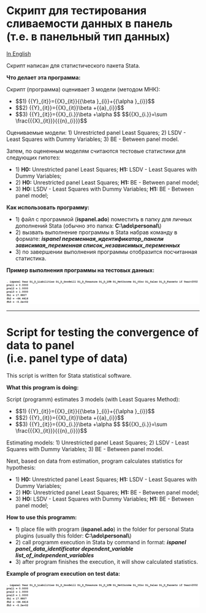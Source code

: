 <h1>Скрипт для тестирования сливаемости данных в панель <br> (т.е. в панельный тип данных)</h1>
<p><a href="#ENG">In English</a></p>
<p>Скрипт написан для статистического пакета Stata.</p>
<p><b>Что делает эта программа:</b></p>
<p> Скрипт (программа) оценивает 3 модели (методом МНК):</p>
<ul>
<li>$$1) {{Y}_{it}}={{X}_{it}}{{\beta }_{i}}+{{\alpha }_{i}}$$</li>
<li>$$2) {{Y}_{it}}={{X}_{it}}\beta +{{a}_{i}}$$</li>
<li>$$3) {{Y}_{it}}={{X}_{i.}}\beta +\alpha $$
$${{X}_{i.}}=\sum \frac{{{X}_{it}}}{{{n}_{i}}}$$</li>
</ul>
<p>Оцениваемые модели: 1) Unrestricted panel Least Squares; 2) LSDV - Least Squares with Dummy Variables; 3) BE - Between panel model.</p>
<p>Затем, по оцененным моделям считаются тестовые статистики для следующих гипотез:</p>
<ul>
<li>1) <b>H0:</b> Unrestricted panel Least Squares; <b>H1:</b> LSDV - Least Squares with Dummy Variables; </li>
<li>2) <b>H0:</b> Unrestricted panel Least Squares; <b>H1:</b> BE - Between panel model; </li>
<li>3) <b>H0:</b> LSDV - Least Squares with Dummy Variables; <b>H1:</b> BE - Between panel model; </li>
</ul>
<p><b>Как использовать программу:</b></p>
<ul>
<li>1) файл с программой (<b>ispanel.ado</b>) поместить в папку для личных дополнений Stata (обычно это папка: <b>C:\ado\personal\</b>)</li>
<li>2) вызвать выполнение программы в Stata набрав команду в формате: <b><i>ispanel переменная_идентификатор_панели зависимая_переменная список_независимых_переменных</i></b></li>
<li>3) по завершении выполнения программы отобразится посчитанная статистика.</li>
</ul>
<p><b>Пример выполнения программы на тестовых данных:</b></p>
<p><img src="example.PNG"></p>
<hr>
<!-- English version -->
<h1 id="ENG">Script for testing the convergence of data to panel <br> (i.e. panel type of data)</h1>
<p>This script is written for Stata statistical software.</p>
<p><b>What this program is doing:</b></p>
<p> Script (programm) estimates 3 models (with Least Squares Method):</p>
<ul>
<li>$$1) {{Y}_{it}}={{X}_{it}}{{\beta }_{i}}+{{\alpha }_{i}}$$</li>
<li>$$2) {{Y}_{it}}={{X}_{it}}\beta +{{a}_{i}}$$</li>
<li>$$3) {{Y}_{it}}={{X}_{i.}}\beta +\alpha $$
$${{X}_{i.}}=\sum \frac{{{X}_{it}}}{{{n}_{i}}}$$</li>
</ul>
<p>Estimating models: 1) Unrestricted panel Least Squares; 2) LSDV - Least Squares with Dummy Variables; 3) BE - Between panel model.</p>
<p>Next, based on data from estimation, program calculates statistics for hypothesis:</p>
<ul>
<li>1) <b>H0:</b> Unrestricted panel Least Squares; <b>H1:</b> LSDV - Least Squares with Dummy Variables; </li>
<li>2) <b>H0:</b> Unrestricted panel Least Squares; <b>H1:</b> BE - Between panel model; </li>
<li>3) <b>H0:</b> LSDV - Least Squares with Dummy Variables; <b>H1:</b> BE - Between panel model; </li>
</ul>
<p><b>How to use this programm:</b></p>
<ul>
<li>1) place file with program (<b>ispanel.ado</b>) in the folder for personal Stata plugins (usually this folder: <b>C:\ado\personal\</b>)</li>
<li>2) call programm execution in Stata by command in format: <b><i>ispanel panel_data_identificator dependent_variable list_of_independent_variables</i></b></li>
<li>3) after program finishes the execution, it will show calculated statistics.</li>
</ul>
<p><b>Example of program execution on test data:</b></p>
<p><img src="example.PNG"></p>
